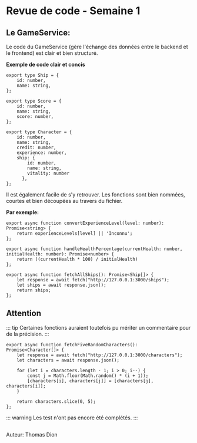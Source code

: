 # Revue de code - Semaine 1

## Le GameService:

Le code du GameService (gère l'échange des données entre le backend et le frontend) est
clair et bien structuré.

**Exemple de code clair et concis**

```js{4}
export type Ship = {
    id: number,
    name: string,
};

export type Score = {
    id: number,
    name: string,
    score: number,
};

export type Character = {
    id: number,
    name: string,
    credit: number,
    experience: number,
    ship: {
        id: number,
        name: string,
        vitality: number
      },
};
```

Il est également facile de s'y retrouver. Les fonctions sont bien nommées, courtes et bien découpées au travers du fichier.

**Par exemple:**

```js{4}
export async function convertExperienceLevel(level: number): Promise<string> {
    return experienceLevels[level] || 'Inconnu';
};

export async function handleHealthPercentage(currentHealth: number, initialHealth: number): Promise<number> {
    return ((currentHealth * 100) / initialHealth)
};

export async function fetchAllShips(): Promise<Ship[]> {
    let response = await fetch("http://127.0.0.1:3000/ships");
    let ships = await response.json();
    return ships;
};
```

## Attention
::: tip
Certaines fonctions auraient toutefois pu mériter un commentaire pour de la précision.
:::
```js{4}
export async function fetchFiveRandomCharacters(): Promise<Character[]> {
    let response = await fetch("http://127.0.0.1:3000/characters");
    let characters = await response.json();
    
    for (let i = characters.length - 1; i > 0; i--) {
        const j = Math.floor(Math.random() * (i + 1));
        [characters[i], characters[j]] = [characters[j], characters[i]];
    }

    return characters.slice(0, 5);
};
```
::: warning
Les test n'ont pas encore été complétés.
:::

##
Auteur: Thomas Dion

